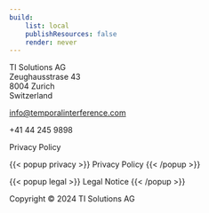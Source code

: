 ```yaml
---
build:
    list: local
    publishResources: false
    render: never
---
```

TI Solutions AG  
Zeughausstrase 43  
8004 Zurich  
Switzerland

<info@temporalinterference.com>

+41 44 245 9898

Privacy Policy

{{< popup privacy >}}
Privacy Policy
{{< /popup >}}

{{< popup legal >}}
Legal Notice
{{< /popup >}}

Copyright © 2024 TI Solutions AG
